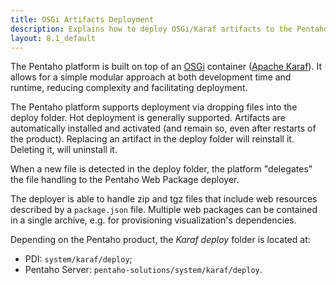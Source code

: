```yaml
---
title: OSGi Artifacts Deployment
description: Explains how to deploy OSGi/Karaf artifacts to the Pentaho Platform.
layout: 8.1_default
---
```


The Pentaho platform is built on top of an [OSGi](https://www.osgi.org/) container 
([Apache Karaf](https://karaf.apache.org)).
It allows for a simple modular approach at both development time and runtime, 
reducing complexity and facilitating deployment.

The Pentaho platform supports deployment via dropping files into the deploy folder. Hot deployment is generally supported.
Artifacts are automatically installed and activated (and remain so, even after restarts of the product). 
Replacing an artifact in the deploy folder will reinstall it. Deleting it, will uninstall it.

When a new file is detected in the deploy folder, the platform "delegates" the file handling to the Pentaho Web Package deployer.

The deployer is able to handle zip and tgz files that include web resources described by a `package.json` file.
Multiple web packages can be contained in a single archive, e.g. for provisioning visualization's dependencies.

Depending on the Pentaho product, the _Karaf deploy_ folder is located at:
- PDI: `system/karaf/deploy`;
- Pentaho Server: `pentaho-solutions/system/karaf/deploy`.
